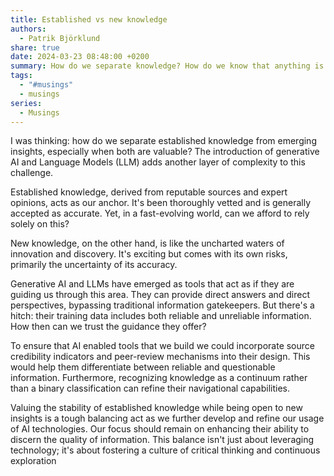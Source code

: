 ```yaml
---
title: Established vs new knowledge
authors:
  - Patrik Björklund
share: true
date: 2024-03-23 08:48:00 +0200
summary: How do we separate knowledge? How do we know that anything is correct?
tags:
  - "#musings"
  - musings
series:
  - Musings
---
```

I was thinking: how do we separate established knowledge from emerging insights, especially when both are valuable? The introduction of generative AI and Language Models (LLM) adds another layer of complexity to this challenge. 

Established knowledge, derived from reputable sources and expert opinions, acts as our anchor. It's been thoroughly vetted and is generally accepted as accurate. Yet, in a fast-evolving world, can we afford to rely solely on this? 

New knowledge, on the other hand, is like the uncharted waters of innovation and discovery. It's exciting but comes with its own risks, primarily the uncertainty of its accuracy. 

Generative AI and LLMs have emerged as tools that act as if they are guiding us through this area. They can provide direct answers and direct perspectives, bypassing traditional information gatekeepers. But there's a hitch: their training data includes both reliable and unreliable information. How then can we trust the guidance they offer?

To ensure that AI enabled tools that we build we could incorporate source credibility indicators and peer-review mechanisms into their design. This would help them differentiate between reliable and questionable information. Furthermore, recognizing knowledge as a continuum rather than a binary classification can refine their navigational capabilities.

Valuing the stability of established knowledge while being open to new insights is a tough balancing act as we further develop and refine our usage of AI technologies. Our focus should remain on enhancing their ability to discern the quality of information. This balance isn't just about leveraging technology; it's about fostering a culture of critical thinking and continuous exploration
